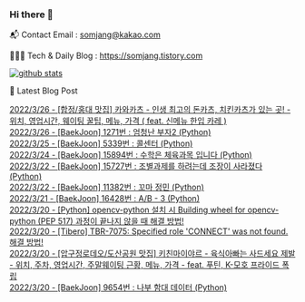 ### Hi there 👋

📬  Contact Email : somjang@kakao.com

👨🏻‍💻  Tech & Daily Blog : https://somjang.tistory.com

[![github stats](https://github-readme-stats.vercel.app/api?username=SOMJANG&show_icons=true&hide_border=False)](https://somjang.tistory.com)

🤩 Latest Blog Post

[2022/3/26 - [합정/홍대 맛집] 카와카츠 - 인생 최고의 돈카츠, 치킨카츠가 있는 곳! - 위치, 영업시간, 웨이팅 꿀팁, 메뉴, 가격 ( feat. 신메뉴 한입 카레 )](https://somjang.tistory.com/entry/%ED%95%A9%EC%A0%95%ED%99%8D%EB%8C%80-%EB%A7%9B%EC%A7%91-%EC%B9%B4%EC%99%80%EC%B9%B4%EC%B8%A0-%EC%9D%B8%EC%83%9D-%EC%B5%9C%EA%B3%A0%EC%9D%98-%EB%8F%88%EC%B9%B4%EC%B8%A0-%EC%B9%98%ED%82%A8%EC%B9%B4%EC%B8%A0%EA%B0%80-%EC%9E%88%EB%8A%94-%EA%B3%B3-%EC%9C%84%EC%B9%98-%EC%98%81%EC%97%85%EC%8B%9C%EA%B0%84-%EC%9B%A8%EC%9D%B4%ED%8C%85-%EA%BF%80%ED%8C%81-%EB%A9%94%EB%89%B4-%EA%B0%80%EA%B2%A9-feat-%EC%8B%A0%EB%A9%94%EB%89%B4-%ED%95%9C%EC%9E%85-%EC%B9%B4%EB%A0%88) <br>
[2022/3/26 - [BaekJoon] 1271번 : 엄청난 부자2 (Python)](https://somjang.tistory.com/entry/BaekJoon-1271%EB%B2%88-%EC%97%84%EC%B2%AD%EB%82%9C-%EB%B6%80%EC%9E%902-Python) <br>
[2022/3/25 - [BaekJoon] 5339번 : 콜센터 (Python)](https://somjang.tistory.com/entry/BaekJoon-5339%EB%B2%88-%EC%BD%9C%EC%84%BC%ED%84%B0-Python) <br>
[2022/3/24 - [BaekJoon] 15894번 : 수학은 체육과목 입니다 (Python)](https://somjang.tistory.com/entry/BaekJoon-15894%EB%B2%88-%EC%88%98%ED%95%99%EC%9D%80-%EC%B2%B4%EC%9C%A1%EA%B3%BC%EB%AA%A9-%EC%9E%85%EB%8B%88%EB%8B%A4-Python) <br>
[2022/3/22 - [BaekJoon] 15727번 : 조별과제를 하려는데 조장이 사라졌다 (Python)](https://somjang.tistory.com/entry/BaekJoon-15727%EB%B2%88-%EC%A1%B0%EB%B3%84%EA%B3%BC%EC%A0%9C%EB%A5%BC-%ED%95%98%EB%A0%A4%EB%8A%94%EB%8D%B0-%EC%A1%B0%EC%9E%A5%EC%9D%B4-%EC%82%AC%EB%9D%BC%EC%A1%8C%EB%8B%A4-Python) <br>
[2022/3/22 - [BaekJoon] 11382번 : 꼬마 정민 (Python)](https://somjang.tistory.com/entry/BaekJoon-11382%EB%B2%88-%EA%BC%AC%EB%A7%88-%EC%A0%95%EB%AF%BC-Python) <br>
[2022/3/21 - [BaekJoon] 16428번 : A/B - 3 (Python)](https://somjang.tistory.com/entry/BaekJoon-16428%EB%B2%88-AB-3-Python) <br>
[2022/3/20 - [Python] opencv-python 설치 시 Building wheel for opencv-python (PEP 517) 과정이 끝나지 않을 때 해결 방법!](https://somjang.tistory.com/entry/Python-opencv-python-%EC%84%A4%EC%B9%98-%EC%8B%9C-Building-wheel-for-opencv-python-PEP-517-%EA%B3%BC%EC%A0%95%EC%9D%B4-%EB%81%9D%EB%82%98%EC%A7%80-%EC%95%8A%EC%9D%84-%EB%95%8C-%ED%95%B4%EA%B2%B0-%EB%B0%A9%EB%B2%95) <br>
[2022/3/20 - [Tibero] TBR-7075: Specified role 'CONNECT' was not found. 해결 방법!](https://somjang.tistory.com/entry/Tibero-TBR-7075-Specified-role-CONNECT-was-not-found-%ED%95%B4%EA%B2%B0-%EB%B0%A9%EB%B2%95) <br>
[2022/3/20 - [압구정로데오/도산공원 맛집] 키친마이야르 - 육식아빠는 사드세요 제발 - 위치, 주차, 영업시간, 주말웨이팅 근황, 메뉴, 가격 - feat. 푸틴, K-모호 프라이드 폭립](https://somjang.tistory.com/entry/%EC%95%95%EA%B5%AC%EC%A0%95%EB%A1%9C%EB%8D%B0%EC%98%A4%EB%8F%84%EC%82%B0%EA%B3%B5%EC%9B%90-%EB%A7%9B%EC%A7%91-%ED%82%A4%EC%B9%9C%EB%A7%88%EC%9D%B4%EC%95%BC%EB%A5%B4-%EC%9C%A1%EC%8B%9D%EC%95%84%EB%B9%A0%EB%8A%94-%EC%82%AC%EB%93%9C%EC%84%B8%EC%9A%94-%EC%A0%9C%EB%B0%9C-%EC%9C%84%EC%B9%98-%EC%A3%BC%EC%B0%A8-%EC%98%81%EC%97%85%EC%8B%9C%EA%B0%84-%EC%A3%BC%EB%A7%90%EC%9B%A8%EC%9D%B4%ED%8C%85-%EA%B7%BC%ED%99%A9-%EB%A9%94%EB%89%B4-%EA%B0%80%EA%B2%A9-feat-%ED%91%B8%ED%8B%B4-K-%EB%AA%A8%ED%98%B8-%ED%94%84%EB%9D%BC%EC%9D%B4%EB%93%9C-%ED%8F%AD%EB%A6%BD) <br>
[2022/3/20 - [BaekJoon] 9654번 : 나부 함대 데이터 (Python)](https://somjang.tistory.com/entry/BaekJoon-9654%EB%B2%88-%EB%82%98%EB%B6%80-%ED%95%A8%EB%8C%80-%EB%8D%B0%EC%9D%B4%ED%84%B0-Python) <br>
